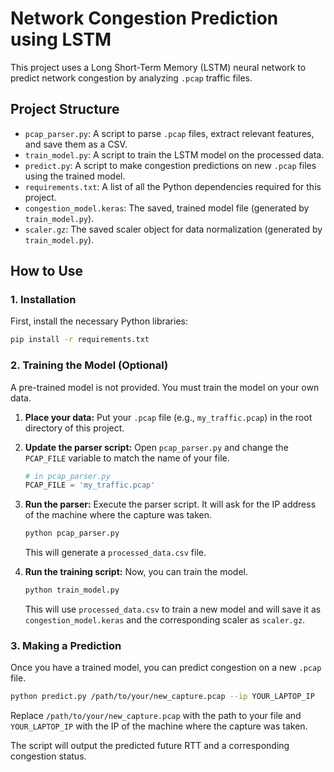 # Network Congestion Prediction using LSTM

This project uses a Long Short-Term Memory (LSTM) neural network to predict network congestion by analyzing `.pcap` traffic files.

## Project Structure

- `pcap_parser.py`: A script to parse `.pcap` files, extract relevant features, and save them as a CSV.
- `train_model.py`: A script to train the LSTM model on the processed data.
- `predict.py`: A script to make congestion predictions on new `.pcap` files using the trained model.
- `requirements.txt`: A list of all the Python dependencies required for this project.
- `congestion_model.keras`: The saved, trained model file (generated by `train_model.py`).
- `scaler.gz`: The saved scaler object for data normalization (generated by `train_model.py`).

## How to Use

### 1. Installation

First, install the necessary Python libraries:

```bash
pip install -r requirements.txt
```

### 2. Training the Model (Optional)

A pre-trained model is not provided. You must train the model on your own data.

1.  **Place your data:** Put your `.pcap` file (e.g., `my_traffic.pcap`) in the root directory of this project.

2.  **Update the parser script:** Open `pcap_parser.py` and change the `PCAP_FILE` variable to match the name of your file.

    ```python
    # in pcap_parser.py
    PCAP_FILE = 'my_traffic.pcap'
    ```

3.  **Run the parser:** Execute the parser script. It will ask for the IP address of the machine where the capture was taken.

    ```bash
    python pcap_parser.py
    ```
    This will generate a `processed_data.csv` file.

4.  **Run the training script:** Now, you can train the model.

    ```bash
    python train_model.py
    ```
    This will use `processed_data.csv` to train a new model and will save it as `congestion_model.keras` and the corresponding scaler as `scaler.gz`.

### 3. Making a Prediction

Once you have a trained model, you can predict congestion on a new `.pcap` file.

```bash
python predict.py /path/to/your/new_capture.pcap --ip YOUR_LAPTOP_IP
```

Replace `/path/to/your/new_capture.pcap` with the path to your file and `YOUR_LAPTOP_IP` with the IP of the machine where the capture was taken.

The script will output the predicted future RTT and a corresponding congestion status.
